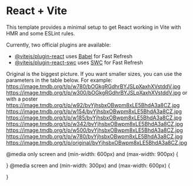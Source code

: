 # React + Vite

This template provides a minimal setup to get React working in Vite with HMR and some ESLint rules.

Currently, two official plugins are available:

- [@vitejs/plugin-react](https://github.com/vitejs/vite-plugin-react/blob/main/packages/plugin-react/README.md) uses [Babel](https://babeljs.io/) for Fast Refresh
- [@vitejs/plugin-react-swc](https://github.com/vitejs/vite-plugin-react-swc) uses [SWC](https://swc.rs/) for Fast Refresh

Original is the biggest picture.
If you want smaller sizes, you can use the parameters in the table below.
For example:
https://image.tmdb.org/t/p/w780/bOGkgRGdhrBYJSLpXaxhXVstddV.jpg
https://image.tmdb.org/t/p/w300/bOGkgRGdhrBYJSLpXaxhXVstddV.jpg
or with a poster
https://image.tmdb.org/t/p/w92/bvYjhsbxOBwpm8xLE5BhdA3a8CZ.jpg
https://image.tmdb.org/t/p/w154/bvYjhsbxOBwpm8xLE5BhdA3a8CZ.jpg
https://image.tmdb.org/t/p/w185/bvYjhsbxOBwpm8xLE5BhdA3a8CZ.jpg
https://image.tmdb.org/t/p/w342/bvYjhsbxOBwpm8xLE5BhdA3a8CZ.jpg
https://image.tmdb.org/t/p/w500/bvYjhsbxOBwpm8xLE5BhdA3a8CZ.jpg
https://image.tmdb.org/t/p/w780/bvYjhsbxOBwpm8xLE5BhdA3a8CZ.jpg
https://image.tmdb.org/t/p/original/bvYjhsbxOBwpm8xLE5BhdA3a8CZ.jpg

@media only screen and (min-width: 600px) and (max-width: 900px) {

}
@media screen and (min-width: 300px) and (max-width: 600px) {

}
